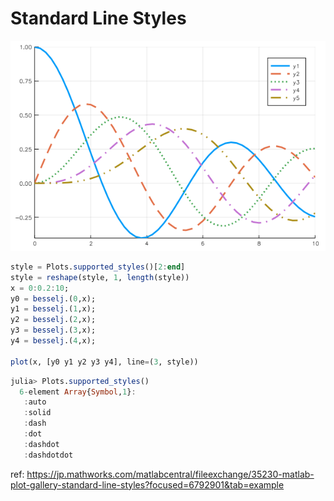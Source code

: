 # Standard Line Styles

![linestyle.png](figures/linestyle.png)

```julia
style = Plots.supported_styles()[2:end]
style = reshape(style, 1, length(style))
x = 0:0.2:10;
y0 = besselj.(0,x);
y1 = besselj.(1,x);
y2 = besselj.(2,x);
y3 = besselj.(3,x);
y4 = besselj.(4,x);

plot(x, [y0 y1 y2 y3 y4], line=(3, style))
```

```julia
julia> Plots.supported_styles()
  6-element Array{Symbol,1}:
   :auto      
   :solid     
   :dash      
   :dot       
   :dashdot   
   :dashdotdot
```

ref: https://jp.mathworks.com/matlabcentral/fileexchange/35230-matlab-plot-gallery-standard-line-styles?focused=6792901&tab=example
